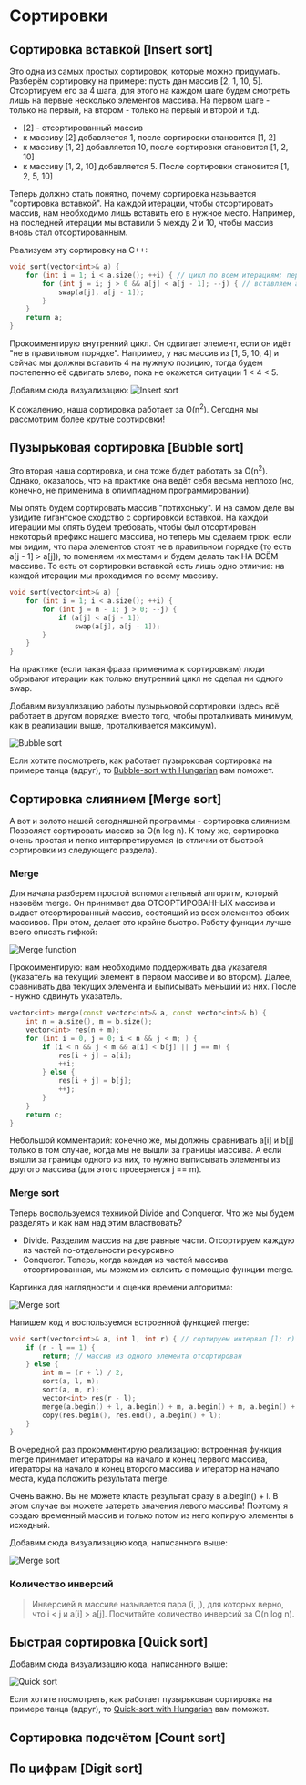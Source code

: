 # Сортировки

## Сортировка вставкой [Insert sort]

Это одна из самых простых сортировок, которые можно придумать. Разберём сортировку на примере: пусть дан массив [2, 1, 10, 5]. Отсортируем его за 4 шага, для этого на каждом шаге будем смотреть лишь на первые несколько элементов массива. На первом шаге - только на первый, на втором - только на первый и второй и т.д.

* [2] - отсортированный массив
* к массиву [2] добавляется 1, после сортировки становится [1, 2]
* к массиву [1, 2] добавляется 10, после сортировки становится [1, 2, 10]
* к массиву [1, 2, 10] добавляется 5. После сортировки становится [1, 2, 5, 10]

Теперь должно стать понятно, почему сортировка называется "сортировка вставкой". На каждой итерации, чтобы отсортировать массив, нам необходимо лишь вставить его в нужное место. Например, на последней итерации мы вставили 5 между 2 и 10, чтобы массив вновь стал отсортированным.

Реализуем эту сортировку на C++:

```cpp
void sort(vector<int>& a) {
    for (int i = 1; i < a.size(); ++i) { // цикл по всем итерациям; первую можно пропустить
        for (int j = i; j > 0 && a[j] < a[j - 1]; --j) { // вставляем a[i] на нужную позицию
            swap(a[j], a[j - 1]);
        }
    }
    return a;
}
```

Прокомментирую внутренний цикл. Он сдвигает элемент, если он идёт "не в правильном порядке". Например, у нас массив из [1, 5, 10, 4] и сейчас мы должны вставить 4 на нужную позицию, тогда будем постепенно её сдвигать влево, пока не окажется ситуации 1 < 4 < 5.

Добавим сюда визуализацию:
![Insert sort](./img/insert_sort.gif)

К сожалению, наша сортировка работает за O(n<sup>2</sup>). Сегодня мы рассмотрим более крутые сортировки!

## Пузырьковая сортировка [Bubble sort]

Это вторая наша сортировка, и она тоже будет работать за O(n<sup>2</sup>). Однако, оказалось, что на практике она ведёт себя весьма неплохо (но, конечно, не применима в олимпиадном программировании).

Мы опять будем сортировать массив "потихоньку". И на самом деле вы увидите гигантское сходство с сортировкой вставкой. На каждой итерации мы опять будем требовать, чтобы был отсортирован некоторый префикс нашего массива, но теперь мы сделаем трюк: если мы видим, что пара элементов стоят не в правильном порядке (то есть a[j - 1] > a[j]), то поменяем их местами и будем делать так НА ВСЁМ массиве. То есть от сортировки вставкой есть лишь одно отличие: на каждой итерации мы проходимся по всему массиву.

```cpp
void sort(vector<int>& a) {
    for (int i = 1; i < a.size(); ++i) {
        for (int j = n - 1; j > 0; --j) {
            if (a[j] < a[j - 1])
                swap(a[j], a[j - 1]);
        }
    }
}
```

На практике (если такая фраза применима к сортировкам) люди обрывают итерации как только внутренний цикл не сделал ни одного swap.

Добавим визуализацию работы пузырьковой сортировки (здесь всё работает в другом порядке: вместо того, чтобы проталкивать минимум, как в реализации выше, проталкивается максимум).

![Bubble sort](./img/bubble_sort.gif)

Если хотите посмотреть, как работает пузырьковая сортировка на примере танца (вдруг), то [Bubble-sort with Hungarian](https://youtu.be/lyZQPjUT5B48) вам поможет.

## Сортировка слиянием [Merge sort]

А вот и золото нашей сегодняшней программы - сортировка слиянием. Позволяет сортировать массив за O(n log n). К тому же, сортировка очень простая и легко интерпретируемая (в отличии от быстрой сортировки из следующего раздела).

### Merge

Для начала разберем простой вспомогательный алгоритм, который назовём merge. Он принимает два ОТСОРТИРОВАННЫХ массива и выдает отсортированный массив, состоящий из всех элементов обоих массивов. При этом, делает это крайне быстро. Работу функции лучше всего описать гифкой:

![Merge function](./img/merge_func.gif)

Прокомментирую: нам необходимо поддерживать два указателя (указатель на текущий элемент в первом массиве и во втором). Далее, сравнивать два текущих элемента и выписывать меньший из них. После - нужно сдвинуть указатель.

```cpp
vector<int> merge(const vector<int>& a, const vector<int>& b) {
    int n = a.size(), m = b.size();
    vector<int> res(n + m);
    for (int i = 0, j = 0; i < n && j < m; ) {
        if (i < n && j < m && a[i] < b[j] || j == m) {
            res[i + j] = a[i];
            ++i;
        } else {
            res[i + j] = b[j];
            ++j;
        }
    }
    return c;
}
```

Небольшой комментарий: конечно же, мы должны сравнивать a[i] и b[j] только в том случае, когда мы не вышли за границы массива. А если вышли за границы одного из них, то нужно выписывать элементы из другого массива (для этого проверяется j == m).

### Merge sort

Теперь воспользуемся техникой Divide and Conqueror. Что же мы будем разделять и как нам над этим властвовать?

* Divide. Разделим массив на две равные части. Отсортируем каждую из частей по-отдельности рекурсивно
* Conqueror. Теперь, когда каждая из частей массива отсортированная, мы можем их склеить с помощью функции merge.

Картинка для наглядности и оценки времени алгоритма:

![Merge sort](./img/merge_sort.jpg)

Напишем код и воспользуемся встроенной функцией merge:

```cpp
void sort(vector<int>& a, int l, int r) { // сортируем интервал [l; r)
    if (r - l == 1) {
        return; // массив из одного элемента отсортирован
    } else {
        int m = (r + l) / 2;
        sort(a, l, m);
        sort(a, m, r);
        vector<int> res(r - l);
        merge(a.begin() + l, a.begin() + m, a.begin() + m, a.begin() + r, res.begin());
        copy(res.begin(), res.end(), a.begin() + l);
    }
}
```

В очередной раз прокомментирую реализацию: встроенная функция merge принимает итераторы на начало и конец первого массива, итераторы на начало и конец второго массива и итератор на начало места, куда положить результата merge.

<div class="alert alert-danger">
    Очень важно. Вы не можете класть результат сразу в a.begin() + l. В этом случае вы можете затереть значения левого массива! Поэтому я создаю временный массив и только потом из него копирую элементы в исходный.
</div>

Добавим сюда визуализацию кода, написанного выше:

![Merge sort](./img/merge_sort.gif)

### Количество инверсий

> Инверсией в массиве называется пара (i, j), для которых верно, что i <  j и a[i] > a[j]. Посчитайте количество инверсий за O(n log n).

## Быстрая сортировка [Quick sort]

Добавим сюда визуализацию кода, написанного выше:

![Quick sort](./img/quick_sort.gif)

Если хотите посмотреть, как работает пузырьковая сортировка на примере танца (вдруг), то [Quick-sort with Hungarian](https://youtu.be/ywWBy6J5gz8) вам поможет.

## Сортировка подсчётом [Count sort]

## По цифрам [Digit sort]
